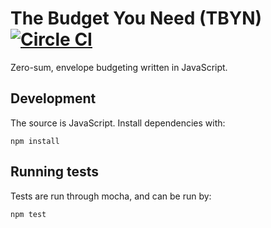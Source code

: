 # The Budget You Need (TBYN) [![Circle CI](https://circleci.com/gh/epixa/tbyn.svg?style=svg)](https://circleci.com/gh/epixa/tbyn)

Zero-sum, envelope budgeting written in JavaScript.

## Development

The source is JavaScript. Install dependencies with:

```
npm install
```

## Running tests

Tests are run through mocha, and can be run by:

```
npm test
```

